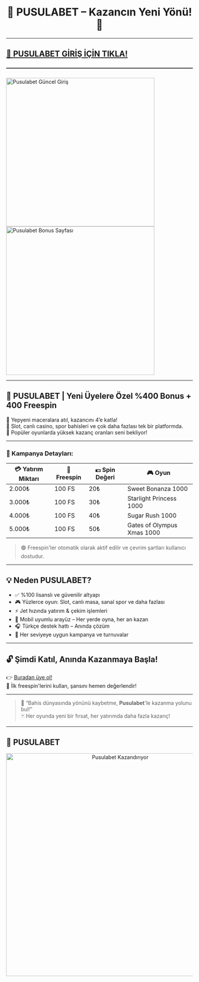 <h1 align="center">🎯 PUSULABET – Kazancın Yeni Yönü! 💸</h1>

---

## <a href="https://pusulabet11.com" title="Pusulabet Giriş Adresi">🔗 PUSULABET GİRİŞ İÇİN TIKLA!</a>

<hr style="border:none;height:1.5px;background:#222;margin:25px 0;">

<a href="https://pusulabet11.com" title="Pusulabet Güncel" style="display:inline-block; margin-right:12px;">
  <img src="https://resmim.net/cdn/2025/07/12/T2smnQ.jpg" title="Pusulabet Bonus Görseli" alt="Pusulabet Güncel Giriş" width="400">
</a>
<a href="https://pusulabet11.com" title="Hemen Üye Ol, Bonusu Kap!" style="display:inline-block;">
  <img src="https://resmim.net/cdn/2025/07/12/T2sSFh.jpg" title="Pusulabet Üyelik Bonusu" alt="Pusulabet Bonus Sayfası" width="400">
</a>

---

## 🎁 PUSULABET | Yeni Üyelere Özel %400 Bonus + 400 Freespin

🚀 Yepyeni maceralara atıl, kazancını 4’e katla!  
🎰 Slot, canlı casino, spor bahisleri ve çok daha fazlası tek bir platformda.  
🧲 Popüler oyunlarda yüksek kazanç oranları seni bekliyor!

---

### 🧩 Kampanya Detayları:

| 💳 Yatırım Miktarı | 🎲 Freespin | 💵 Spin Değeri | 🎮 Oyun |
|-------------------|------------|----------------|--------|
| 2.000₺            | 100 FS     | 20₺            | Sweet Bonanza 1000 |
| 3.000₺            | 100 FS     | 30₺            | Starlight Princess 1000 |
| 4.000₺            | 100 FS     | 40₺            | Sugar Rush 1000 |
| 5.000₺            | 100 FS     | 50₺            | Gates of Olympus Xmas 1000 |

> 🟢 Freespin'ler otomatik olarak aktif edilir ve çevrim şartları kullanıcı dostudur.

---

## 💡 Neden PUSULABET?

- ✅ %100 lisanslı ve güvenilir altyapı  
- 🎮 Yüzlerce oyun: Slot, canlı masa, sanal spor ve daha fazlası  
- ⚡ Jet hızında yatırım & çekim işlemleri  
- 📱 Mobil uyumlu arayüz – Her yerde oyna, her an kazan  
- 🎧 Türkçe destek hattı – Anında çözüm  
- 🎉 Her seviyeye uygun kampanya ve turnuvalar

---

## 🔓 Şimdi Katıl, Anında Kazanmaya Başla!

👉 [Buradan üye ol!](https://pusulabet11.com)  
🎯 İlk freespin'lerini kullan, şansını hemen değerlendir!

---

> 📢 “Bahis dünyasında yönünü kaybetme, **Pusulabet**'le kazanma yolunu bul!”  
> 🃏 Her oyunda yeni bir fırsat, her yatırımda daha fazla kazanç!

---

## 🧭 PUSULABET

<p align="center">
  <a href="https://pusulabet11.com" target="_blank">
    <img src="https://resmim.net/cdn/2025/07/12/T2sTeq.gif" alt="Pusulabet Kazandırıyor" width="600"/>
  </a>
</p>

<!-- SEO Meta -->
<meta name="description" content="Pusulabet ile 2025’in en kârlı casino ve bahis dünyasını keşfet! Anında bonus, yüksek oranlar ve heyecan dolu oyunlar seni bekliyor.">
